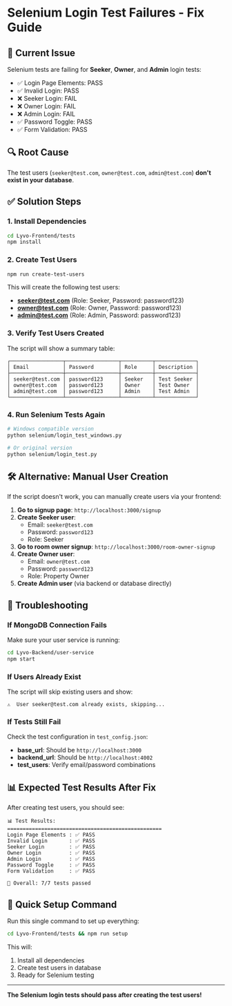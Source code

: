 # Selenium Login Test Failures - Fix Guide

## 🚨 Current Issue
Selenium tests are failing for **Seeker**, **Owner**, and **Admin** login tests:
- ✅ Login Page Elements: PASS
- ✅ Invalid Login: PASS  
- ❌ Seeker Login: FAIL
- ❌ Owner Login: FAIL
- ❌ Admin Login: FAIL
- ✅ Password Toggle: PASS
- ✅ Form Validation: PASS

## 🔍 Root Cause
The test users (`seeker@test.com`, `owner@test.com`, `admin@test.com`) **don't exist in your database**.

## ✅ Solution Steps

### 1. Install Dependencies
```bash
cd Lyvo-Frontend/tests
npm install
```

### 2. Create Test Users
```bash
npm run create-test-users
```

This will create the following test users:
- **seeker@test.com** (Role: Seeker, Password: password123)
- **owner@test.com** (Role: Owner, Password: password123)  
- **admin@test.com** (Role: Admin, Password: password123)

### 3. Verify Test Users Created
The script will show a summary table:
```
┌─────────────────┬─────────────────┬──────────┬─────────────┐
│ Email           │ Password        │ Role     │ Description │
├─────────────────┼─────────────────┼──────────┼─────────────┤
│ seeker@test.com │ password123     │ Seeker   │ Test Seeker │
│ owner@test.com  │ password123     │ Owner    │ Test Owner  │
│ admin@test.com  │ password123     │ Admin    │ Test Admin  │
└─────────────────┴─────────────────┴──────────┴─────────────┘
```

### 4. Run Selenium Tests Again
```bash
# Windows compatible version
python selenium/login_test_windows.py

# Or original version
python selenium/login_test.py
```

## 🛠️ Alternative: Manual User Creation

If the script doesn't work, you can manually create users via your frontend:

1. **Go to signup page**: `http://localhost:3000/signup`
2. **Create Seeker user**:
   - Email: `seeker@test.com`
   - Password: `password123`
   - Role: Seeker
3. **Go to room owner signup**: `http://localhost:3000/room-owner-signup`
4. **Create Owner user**:
   - Email: `owner@test.com`
   - Password: `password123`
   - Role: Property Owner
5. **Create Admin user** (via backend or database directly)

## 🔧 Troubleshooting

### If MongoDB Connection Fails
Make sure your user service is running:
```bash
cd Lyvo-Backend/user-service
npm start
```

### If Users Already Exist
The script will skip existing users and show:
```
⚠️  User seeker@test.com already exists, skipping...
```

### If Tests Still Fail
Check the test configuration in `test_config.json`:
- **base_url**: Should be `http://localhost:3000`
- **backend_url**: Should be `http://localhost:4002`
- **test_users**: Verify email/password combinations

## 📊 Expected Test Results After Fix

After creating test users, you should see:
```
📊 Test Results:
==================================================
Login Page Elements : ✅ PASS
Invalid Login       : ✅ PASS
Seeker Login        : ✅ PASS
Owner Login         : ✅ PASS
Admin Login         : ✅ PASS
Password Toggle     : ✅ PASS
Form Validation     : ✅ PASS

🎯 Overall: 7/7 tests passed
```

## 🚀 Quick Setup Command

Run this single command to set up everything:
```bash
cd Lyvo-Frontend/tests && npm run setup
```

This will:
1. Install all dependencies
2. Create test users in database
3. Ready for Selenium testing

---

**The Selenium login tests should pass after creating the test users!**
